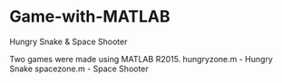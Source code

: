 # Game-with-MATLAB
Hungry Snake &amp; Space Shooter

Two games were made using MATLAB R2015.
hungryzone.m - Hungry Snake
spacezone.m - Space Shooter
